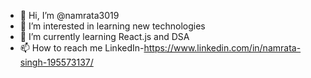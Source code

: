 - 👋 Hi, I’m @namrata3019
- 👀 I’m interested in learning new technologies 
- 🌱 I’m currently learning React.js and DSA
- 📫 How to reach me LinkedIn-https://www.linkedin.com/in/namrata-singh-195573137/



